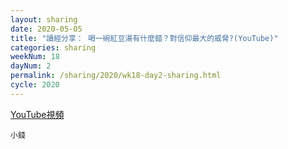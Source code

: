 ```yaml
---
layout: sharing
date: 2020-05-05
title: "讀經分享： 喝一碗紅豆湯有什麼錯？對信仰最大的威脅?(YouTube)"
categories: sharing
weekNum: 18
dayNum: 2
permalink: /sharing/2020/wk18-day2-sharing.html
cycle: 2020
---
```


[YouTube視頻](https://youtu.be/e4P4omo3-lg)

`小錢`
